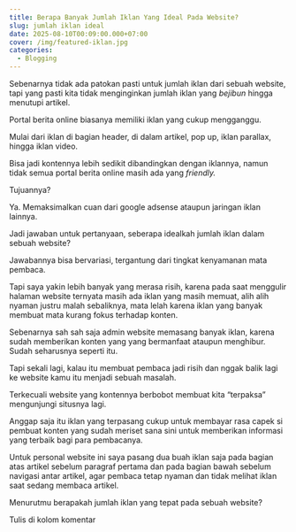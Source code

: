 ```yaml
---
title: Berapa Banyak Jumlah Iklan Yang Ideal Pada Website?
slug: jumlah iklan ideal
date: 2025-08-10T00:09:00.000+07:00
cover: /img/featured-iklan.jpg
categories:
  - Blogging
---
```

Sebenarnya tidak ada patokan pasti untuk jumlah iklan dari sebuah website, tapi yang pasti kita tidak menginginkan jumlah iklan yang _bejibun_ hingga menutupi artikel.

Portal berita online biasanya memiliki iklan yang cukup mengganggu.

Mulai dari iklan di bagian header, di dalam artikel, pop up, iklan parallax, hingga iklan video.

Bisa jadi kontennya lebih sedikit dibandingkan dengan iklannya, namun tidak semua portal berita online masih ada yang _friendly._

Tujuannya?

Ya. Memaksimalkan cuan dari google adsense ataupun jaringan iklan lainnya.

Jadi jawaban untuk pertanyaan, seberapa idealkah jumlah iklan dalam sebuah website?

Jawabannya bisa bervariasi, tergantung dari tingkat kenyamanan mata pembaca.

Tapi saya yakin lebih banyak yang merasa risih, karena pada saat menggulir halaman website ternyata masih ada iklan yang masih memuat, alih alih nyaman justru malah sebaliknya, mata lelah karena iklan yang banyak membuat mata kurang fokus terhadap konten.

Sebenarnya sah sah saja admin website memasang banyak iklan, karena sudah memberikan konten yang yang bermanfaat ataupun menghibur. Sudah seharusnya seperti itu.

Tapi sekali lagi, kalau itu membuat pembaca jadi risih dan nggak balik lagi ke website kamu itu menjadi sebuah masalah.

Terkecuali website yang kontennya berbobot membuat kita “terpaksa” mengunjungi situsnya lagi.

Anggap saja itu iklan yang terpasang cukup untuk membayar rasa capek si pembuat konten yang sudah meriset sana sini untuk memberikan informasi yang terbaik bagi para pembacanya.

Untuk personal website ini saya pasang dua buah iklan saja pada bagian atas artikel sebelum paragraf pertama dan pada bagian bawah sebelum navigasi antar artikel, agar pembaca tetap nyaman dan tidak melihat iklan saat sedang membaca artikel.

Menurutmu berapakah jumlah iklan yang tepat pada sebuah website?

Tulis di kolom komentar
